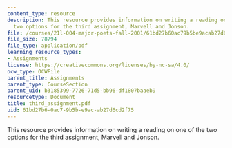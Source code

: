```yaml
---
content_type: resource
description: This resource provides information on writing a reading on one of the
  two options for the third assignment, Marvell and Jonson.
file: /courses/21l-004-major-poets-fall-2001/61bd27b60ac79b5be9acab27d6cd2f75_third_assignment.pdf
file_size: 78794
file_type: application/pdf
learning_resource_types:
- Assignments
license: https://creativecommons.org/licenses/by-nc-sa/4.0/
ocw_type: OCWFile
parent_title: Assignments
parent_type: CourseSection
parent_uid: b3185399-7726-71d5-bb96-df1807baaeb9
resourcetype: Document
title: third_assignment.pdf
uid: 61bd27b6-0ac7-9b5b-e9ac-ab27d6cd2f75
---
```

This resource provides information on writing a reading on one of the two options for the third assignment, Marvell and Jonson.